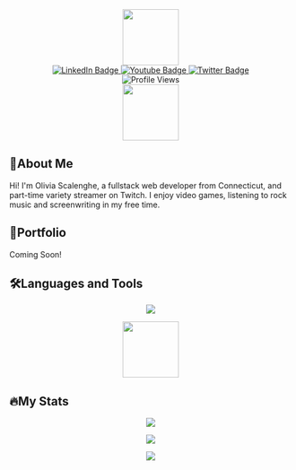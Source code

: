 
<!-- HEADER -->
<div id="header" align="center">
<!--  gif  -->
  <img src="https://media.giphy.com/media/IauL6LvGNlT3ffhcqq/giphy.gif" width="100"/>
<!--  badges  -->
  <div id="badges">
  <a href="https://www.linkedin.com/in/oscalenghe/">
    <img src="https://img.shields.io/badge/LinkedIn-blue?style=for-the-badge&logo=linkedin&logoColor=white" alt="LinkedIn Badge"/>
  </a>
  <a href="https://www.twitch.tv/blizzera">
    <img src="https://img.shields.io/badge/Twitch-purple?style=for-the-badge&logo=twitch&logoColor=white" alt="Youtube Badge"/>
  </a>
 <a href="https://twitter.com/oawxs">
    <img src="https://img.shields.io/badge/Twitter-blue?style=for-the-badge&logo=twitter&logoColor=white" alt="Twitter Badge"/>
  </a>
</div>

<div>
  <img src="https://komarev.com/ghpvc/?username=oscalenghe&style=flat-square&color=blue" alt="Profile Views">
</div>
<!--  view counter  -->
  <div>
      <img src="https://media.giphy.com/media/ZOkURrKi3HG5VbeoBf/giphy.gif" width="100"/>
 </div>
  </div>

<!-- About me  -->
## 👋About Me
Hi! I'm Olivia Scalenghe, a fullstack web developer from Connecticut, and part-time variety streamer on Twitch. I enjoy video games, listening to rock music and screenwriting in my free time. 
   

## 📂Portfolio
 Coming Soon!

 
  <!-- Languages and Tools  -->
## 🛠️Languages and Tools
<p align="center">
  <a href="https://skillicons.dev">
    <img src="https://skillicons.dev/icons?i=js,html,css,bootstrap,express,git,graphql,heroku,jest,jquery,materialui,mongodb,mysql,nodejs,php,react,sass,sequelize,tailwind,unreal&perline=5" />
  </a>
</p>
 <div align="center">
      <img src="https://media.giphy.com/media/CAM1sOA4pKGuzKlIPt/giphy.gif" width="100"/>
     </div>
     
## 🔥My Stats
<p align="center">
  <a href="https://github.com/anuraghazra/github-readme-stats">
    <img src="https://github-readme-stats.vercel.app/api/top-langs/?username=oscalenghe&layout=compact&theme=vision-friendly-dark" />
  </a>
</p>

<p align="center">
  <a href="https://git.io/streak-stats">
    <img src="http://github-readme-streak-stats.herokuapp.com?user=oscalenghe&theme=dark" />
  </a>
</p>

<p align="center">
  <a href="https://github.com/anuraghazra/github-readme-stats">
    <img src="https://github-readme-stats.vercel.app/api?username=oscalenghe&theme=gotham" />
  </a>
</p>


